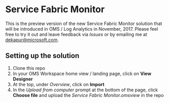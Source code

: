 # Service Fabric Monitor

This is the preview version of the new Service Fabric Monitor solution that will be introduced in OMS / Log Analytics in November, 2017. Please feel free to try it out and leave feedback via *Issues* or by emailing me at dekapur@microsoft.com.

## Setting up the solution 

1. Clone this repo
2. In your OMS Workspace home view / landing page, click on **View Designer**
3. At the top, under *Overview*, click on **Import**
4. In the *Upload from computer* prompt at the bottom of the page, click **Choose file** and upload the *Service Fabric Monitor.omsview* in the repo

